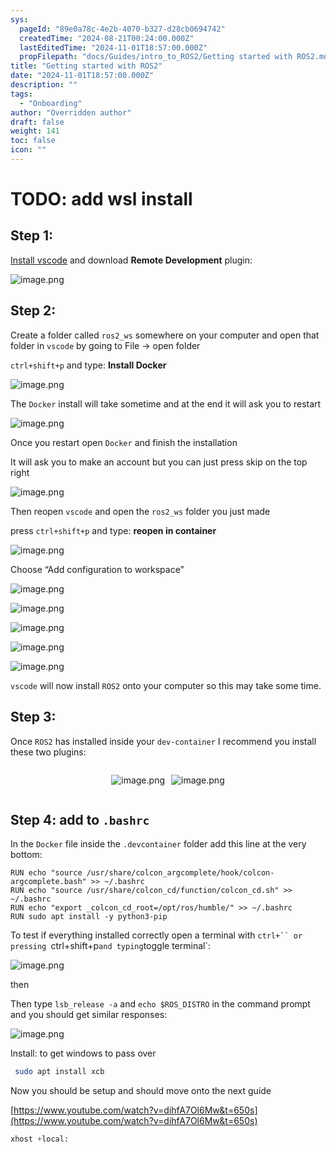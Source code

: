 ```yaml
---
sys:
  pageId: "89e0a78c-4e2b-4070-b327-d28cb0694742"
  createdTime: "2024-08-21T00:24:00.000Z"
  lastEditedTime: "2024-11-01T18:57:00.000Z"
  propFilepath: "docs/Guides/intro_to_ROS2/Getting started with ROS2.md"
title: "Getting started with ROS2"
date: "2024-11-01T18:57:00.000Z"
description: ""
tags:
  - "Onboarding"
author: "Overridden author"
draft: false
weight: 141
toc: false
icon: ""
---
```


# TODO: add wsl install

## Step 1:

[Install vscode](https://code.visualstudio.com/download) and download **Remote Development** plugin:

![image.png](https://prod-files-secure.s3.us-west-2.amazonaws.com/d518164a-d88e-44d1-a4ee-3adb3bd8bce0/efb52993-1881-4a40-b95e-6f020334f022/image.png?X-Amz-Algorithm=AWS4-HMAC-SHA256&X-Amz-Content-Sha256=UNSIGNED-PAYLOAD&X-Amz-Credential=ASIAZI2LB466ZZ5UHFY2%2F20250422%2Fus-west-2%2Fs3%2Faws4_request&X-Amz-Date=20250422T230832Z&X-Amz-Expires=3600&X-Amz-Security-Token=IQoJb3JpZ2luX2VjEFcaCXVzLXdlc3QtMiJHMEUCIDuI%2FLqVin2dgITuqUMo1wcIwtTG2%2BqPNMiy0qjTS4eaAiEA1jtcybjB4yG5%2FGzSk0ubZeHxMycUwsOffxkqoxu7xRIqiAQI4P%2F%2F%2F%2F%2F%2F%2F%2F%2F%2FARAAGgw2Mzc0MjMxODM4MDUiDMlYaxbE4hqbWNsBoircAzU9u4dW5j%2FBc5m8NINR6hZ0fVveHwSA2tM742y%2BX9q9MrUZAy3wCQmTV%2FpGIA15ZebaATt9kemJXee8H0APDQkZKDApsgC5Fz%2FIR8x%2FrMWhbCp3Qa62u2WYnyBcd8B0Y%2Bv39um1LS1fj8gG0fpwyjjIJkYlBQDzzApQm%2F4xF1OJgL5fAiDhHunVYe%2B%2BL2I9NA1YjfWCxeTgxkHF8D2IfemulL9%2Bi2f%2F9yFgHWLsw6zsZ%2BuBqOCnmG2XG8g%2BITrjZAYYZKmY7VVyeR7fu%2F9QR%2F1Ryogi7q5b2EBOcVkCY7Sqg4AbWjp8G1FR%2BBElSDhciBfQhQTF%2F6c36sWTrVGPeQGNQhiUWbCmZ%2BPCRmmRfhql1a1JUCKV7FoRB52T%2FkiE6F%2B%2FDRyDgx1faL7nRjTq8xAOAMn5ZTYfvLG5YzVNSRaySUzXhH%2Fk5iQJRVG0DMeW%2BQPY7tR%2F12TikhlJkUXM%2F0ZoBaAuuDan8so1AL12Cfa%2B4bB1Kk1%2B3XffM3XqvLumQSqFVrHeo7j7y%2FXFhBd1e6SYsc1jUtSUBkZ8JersSwPkVis%2FqCP8w7m%2BVigzbjLD5OwcMzFNTYhpFcCeKYvWmOGiWD2wsu8GaM5D8cu3NXG6ip3ZCyMeeuZ8iGyCMJS%2BoMAGOqUBkVqTqDwC5srfh8HLd3UCtX0BeqWi2q1PSMmwEHPLYrwRfUrf%2BUggmTH9FO8%2FUu2gg2y2f6eg%2FIiRvQ8mx0OLvbSoZ%2BqRIfs0OeVZC1TJIDfq%2BEY5FyilgMMMkAmYXhST6lC8SmBRqeQye1WbWRe3l433%2BYER2wE0w2U6%2BHQQgCQ91ZI%2FSh%2FRD7sLbW%2B9Fy8LorNvADbcd9aZrwOKHXAyNjrAS0Cb&X-Amz-Signature=963bcc7a8b90695670be8c3c6e15442842f3cd9e6696447c67d4caab9ed08e7d&X-Amz-SignedHeaders=host&x-id=GetObject)

## Step 2:

Create a folder called `ros2_ws` somewhere on your computer and open that folder in `vscode` by going to File → open folder 

`ctrl+shift+p` and type: **Install Docker**

![image.png](https://prod-files-secure.s3.us-west-2.amazonaws.com/d518164a-d88e-44d1-a4ee-3adb3bd8bce0/2269dc0e-1cd5-47ff-bceb-c04ad9b2eab0/image.png?X-Amz-Algorithm=AWS4-HMAC-SHA256&X-Amz-Content-Sha256=UNSIGNED-PAYLOAD&X-Amz-Credential=ASIAZI2LB466ZZ5UHFY2%2F20250422%2Fus-west-2%2Fs3%2Faws4_request&X-Amz-Date=20250422T230832Z&X-Amz-Expires=3600&X-Amz-Security-Token=IQoJb3JpZ2luX2VjEFcaCXVzLXdlc3QtMiJHMEUCIDuI%2FLqVin2dgITuqUMo1wcIwtTG2%2BqPNMiy0qjTS4eaAiEA1jtcybjB4yG5%2FGzSk0ubZeHxMycUwsOffxkqoxu7xRIqiAQI4P%2F%2F%2F%2F%2F%2F%2F%2F%2F%2FARAAGgw2Mzc0MjMxODM4MDUiDMlYaxbE4hqbWNsBoircAzU9u4dW5j%2FBc5m8NINR6hZ0fVveHwSA2tM742y%2BX9q9MrUZAy3wCQmTV%2FpGIA15ZebaATt9kemJXee8H0APDQkZKDApsgC5Fz%2FIR8x%2FrMWhbCp3Qa62u2WYnyBcd8B0Y%2Bv39um1LS1fj8gG0fpwyjjIJkYlBQDzzApQm%2F4xF1OJgL5fAiDhHunVYe%2B%2BL2I9NA1YjfWCxeTgxkHF8D2IfemulL9%2Bi2f%2F9yFgHWLsw6zsZ%2BuBqOCnmG2XG8g%2BITrjZAYYZKmY7VVyeR7fu%2F9QR%2F1Ryogi7q5b2EBOcVkCY7Sqg4AbWjp8G1FR%2BBElSDhciBfQhQTF%2F6c36sWTrVGPeQGNQhiUWbCmZ%2BPCRmmRfhql1a1JUCKV7FoRB52T%2FkiE6F%2B%2FDRyDgx1faL7nRjTq8xAOAMn5ZTYfvLG5YzVNSRaySUzXhH%2Fk5iQJRVG0DMeW%2BQPY7tR%2F12TikhlJkUXM%2F0ZoBaAuuDan8so1AL12Cfa%2B4bB1Kk1%2B3XffM3XqvLumQSqFVrHeo7j7y%2FXFhBd1e6SYsc1jUtSUBkZ8JersSwPkVis%2FqCP8w7m%2BVigzbjLD5OwcMzFNTYhpFcCeKYvWmOGiWD2wsu8GaM5D8cu3NXG6ip3ZCyMeeuZ8iGyCMJS%2BoMAGOqUBkVqTqDwC5srfh8HLd3UCtX0BeqWi2q1PSMmwEHPLYrwRfUrf%2BUggmTH9FO8%2FUu2gg2y2f6eg%2FIiRvQ8mx0OLvbSoZ%2BqRIfs0OeVZC1TJIDfq%2BEY5FyilgMMMkAmYXhST6lC8SmBRqeQye1WbWRe3l433%2BYER2wE0w2U6%2BHQQgCQ91ZI%2FSh%2FRD7sLbW%2B9Fy8LorNvADbcd9aZrwOKHXAyNjrAS0Cb&X-Amz-Signature=c709261939b085c9581f58a560d3b2181308f3bd39388e6fe6339e46fd4f1f2c&X-Amz-SignedHeaders=host&x-id=GetObject)

The `Docker` install will take sometime and at the end it will ask you to restart

![image.png](https://prod-files-secure.s3.us-west-2.amazonaws.com/d518164a-d88e-44d1-a4ee-3adb3bd8bce0/ed233f78-be33-4b1f-b89c-9c346c0e961e/image.png?X-Amz-Algorithm=AWS4-HMAC-SHA256&X-Amz-Content-Sha256=UNSIGNED-PAYLOAD&X-Amz-Credential=ASIAZI2LB466ZZ5UHFY2%2F20250422%2Fus-west-2%2Fs3%2Faws4_request&X-Amz-Date=20250422T230832Z&X-Amz-Expires=3600&X-Amz-Security-Token=IQoJb3JpZ2luX2VjEFcaCXVzLXdlc3QtMiJHMEUCIDuI%2FLqVin2dgITuqUMo1wcIwtTG2%2BqPNMiy0qjTS4eaAiEA1jtcybjB4yG5%2FGzSk0ubZeHxMycUwsOffxkqoxu7xRIqiAQI4P%2F%2F%2F%2F%2F%2F%2F%2F%2F%2FARAAGgw2Mzc0MjMxODM4MDUiDMlYaxbE4hqbWNsBoircAzU9u4dW5j%2FBc5m8NINR6hZ0fVveHwSA2tM742y%2BX9q9MrUZAy3wCQmTV%2FpGIA15ZebaATt9kemJXee8H0APDQkZKDApsgC5Fz%2FIR8x%2FrMWhbCp3Qa62u2WYnyBcd8B0Y%2Bv39um1LS1fj8gG0fpwyjjIJkYlBQDzzApQm%2F4xF1OJgL5fAiDhHunVYe%2B%2BL2I9NA1YjfWCxeTgxkHF8D2IfemulL9%2Bi2f%2F9yFgHWLsw6zsZ%2BuBqOCnmG2XG8g%2BITrjZAYYZKmY7VVyeR7fu%2F9QR%2F1Ryogi7q5b2EBOcVkCY7Sqg4AbWjp8G1FR%2BBElSDhciBfQhQTF%2F6c36sWTrVGPeQGNQhiUWbCmZ%2BPCRmmRfhql1a1JUCKV7FoRB52T%2FkiE6F%2B%2FDRyDgx1faL7nRjTq8xAOAMn5ZTYfvLG5YzVNSRaySUzXhH%2Fk5iQJRVG0DMeW%2BQPY7tR%2F12TikhlJkUXM%2F0ZoBaAuuDan8so1AL12Cfa%2B4bB1Kk1%2B3XffM3XqvLumQSqFVrHeo7j7y%2FXFhBd1e6SYsc1jUtSUBkZ8JersSwPkVis%2FqCP8w7m%2BVigzbjLD5OwcMzFNTYhpFcCeKYvWmOGiWD2wsu8GaM5D8cu3NXG6ip3ZCyMeeuZ8iGyCMJS%2BoMAGOqUBkVqTqDwC5srfh8HLd3UCtX0BeqWi2q1PSMmwEHPLYrwRfUrf%2BUggmTH9FO8%2FUu2gg2y2f6eg%2FIiRvQ8mx0OLvbSoZ%2BqRIfs0OeVZC1TJIDfq%2BEY5FyilgMMMkAmYXhST6lC8SmBRqeQye1WbWRe3l433%2BYER2wE0w2U6%2BHQQgCQ91ZI%2FSh%2FRD7sLbW%2B9Fy8LorNvADbcd9aZrwOKHXAyNjrAS0Cb&X-Amz-Signature=31868b4407c08a80e7d65a4150a086c34df9ba8c3bf9e4efa9ac80b4a1f1b61b&X-Amz-SignedHeaders=host&x-id=GetObject)

Once you restart open `Docker` and finish the installation

It will ask you to make an account but you can just press skip on the top right

![image.png](https://prod-files-secure.s3.us-west-2.amazonaws.com/d518164a-d88e-44d1-a4ee-3adb3bd8bce0/21010ad9-1659-4fd9-9f59-9932a09b2a3d/image.png?X-Amz-Algorithm=AWS4-HMAC-SHA256&X-Amz-Content-Sha256=UNSIGNED-PAYLOAD&X-Amz-Credential=ASIAZI2LB466ZZ5UHFY2%2F20250422%2Fus-west-2%2Fs3%2Faws4_request&X-Amz-Date=20250422T230832Z&X-Amz-Expires=3600&X-Amz-Security-Token=IQoJb3JpZ2luX2VjEFcaCXVzLXdlc3QtMiJHMEUCIDuI%2FLqVin2dgITuqUMo1wcIwtTG2%2BqPNMiy0qjTS4eaAiEA1jtcybjB4yG5%2FGzSk0ubZeHxMycUwsOffxkqoxu7xRIqiAQI4P%2F%2F%2F%2F%2F%2F%2F%2F%2F%2FARAAGgw2Mzc0MjMxODM4MDUiDMlYaxbE4hqbWNsBoircAzU9u4dW5j%2FBc5m8NINR6hZ0fVveHwSA2tM742y%2BX9q9MrUZAy3wCQmTV%2FpGIA15ZebaATt9kemJXee8H0APDQkZKDApsgC5Fz%2FIR8x%2FrMWhbCp3Qa62u2WYnyBcd8B0Y%2Bv39um1LS1fj8gG0fpwyjjIJkYlBQDzzApQm%2F4xF1OJgL5fAiDhHunVYe%2B%2BL2I9NA1YjfWCxeTgxkHF8D2IfemulL9%2Bi2f%2F9yFgHWLsw6zsZ%2BuBqOCnmG2XG8g%2BITrjZAYYZKmY7VVyeR7fu%2F9QR%2F1Ryogi7q5b2EBOcVkCY7Sqg4AbWjp8G1FR%2BBElSDhciBfQhQTF%2F6c36sWTrVGPeQGNQhiUWbCmZ%2BPCRmmRfhql1a1JUCKV7FoRB52T%2FkiE6F%2B%2FDRyDgx1faL7nRjTq8xAOAMn5ZTYfvLG5YzVNSRaySUzXhH%2Fk5iQJRVG0DMeW%2BQPY7tR%2F12TikhlJkUXM%2F0ZoBaAuuDan8so1AL12Cfa%2B4bB1Kk1%2B3XffM3XqvLumQSqFVrHeo7j7y%2FXFhBd1e6SYsc1jUtSUBkZ8JersSwPkVis%2FqCP8w7m%2BVigzbjLD5OwcMzFNTYhpFcCeKYvWmOGiWD2wsu8GaM5D8cu3NXG6ip3ZCyMeeuZ8iGyCMJS%2BoMAGOqUBkVqTqDwC5srfh8HLd3UCtX0BeqWi2q1PSMmwEHPLYrwRfUrf%2BUggmTH9FO8%2FUu2gg2y2f6eg%2FIiRvQ8mx0OLvbSoZ%2BqRIfs0OeVZC1TJIDfq%2BEY5FyilgMMMkAmYXhST6lC8SmBRqeQye1WbWRe3l433%2BYER2wE0w2U6%2BHQQgCQ91ZI%2FSh%2FRD7sLbW%2B9Fy8LorNvADbcd9aZrwOKHXAyNjrAS0Cb&X-Amz-Signature=a1cc0bd89b359e431eb42eb615fb4dfd29fff716a0a9bbdd25452175f3be15f4&X-Amz-SignedHeaders=host&x-id=GetObject)

Then reopen `vscode` and open the `ros2_ws` folder you just made

press `ctrl+shift+p` and type: **reopen in container**

![image.png](https://prod-files-secure.s3.us-west-2.amazonaws.com/d518164a-d88e-44d1-a4ee-3adb3bd8bce0/4e93b8c2-41ad-488c-8095-c74205196118/image.png?X-Amz-Algorithm=AWS4-HMAC-SHA256&X-Amz-Content-Sha256=UNSIGNED-PAYLOAD&X-Amz-Credential=ASIAZI2LB466ZZ5UHFY2%2F20250422%2Fus-west-2%2Fs3%2Faws4_request&X-Amz-Date=20250422T230832Z&X-Amz-Expires=3600&X-Amz-Security-Token=IQoJb3JpZ2luX2VjEFcaCXVzLXdlc3QtMiJHMEUCIDuI%2FLqVin2dgITuqUMo1wcIwtTG2%2BqPNMiy0qjTS4eaAiEA1jtcybjB4yG5%2FGzSk0ubZeHxMycUwsOffxkqoxu7xRIqiAQI4P%2F%2F%2F%2F%2F%2F%2F%2F%2F%2FARAAGgw2Mzc0MjMxODM4MDUiDMlYaxbE4hqbWNsBoircAzU9u4dW5j%2FBc5m8NINR6hZ0fVveHwSA2tM742y%2BX9q9MrUZAy3wCQmTV%2FpGIA15ZebaATt9kemJXee8H0APDQkZKDApsgC5Fz%2FIR8x%2FrMWhbCp3Qa62u2WYnyBcd8B0Y%2Bv39um1LS1fj8gG0fpwyjjIJkYlBQDzzApQm%2F4xF1OJgL5fAiDhHunVYe%2B%2BL2I9NA1YjfWCxeTgxkHF8D2IfemulL9%2Bi2f%2F9yFgHWLsw6zsZ%2BuBqOCnmG2XG8g%2BITrjZAYYZKmY7VVyeR7fu%2F9QR%2F1Ryogi7q5b2EBOcVkCY7Sqg4AbWjp8G1FR%2BBElSDhciBfQhQTF%2F6c36sWTrVGPeQGNQhiUWbCmZ%2BPCRmmRfhql1a1JUCKV7FoRB52T%2FkiE6F%2B%2FDRyDgx1faL7nRjTq8xAOAMn5ZTYfvLG5YzVNSRaySUzXhH%2Fk5iQJRVG0DMeW%2BQPY7tR%2F12TikhlJkUXM%2F0ZoBaAuuDan8so1AL12Cfa%2B4bB1Kk1%2B3XffM3XqvLumQSqFVrHeo7j7y%2FXFhBd1e6SYsc1jUtSUBkZ8JersSwPkVis%2FqCP8w7m%2BVigzbjLD5OwcMzFNTYhpFcCeKYvWmOGiWD2wsu8GaM5D8cu3NXG6ip3ZCyMeeuZ8iGyCMJS%2BoMAGOqUBkVqTqDwC5srfh8HLd3UCtX0BeqWi2q1PSMmwEHPLYrwRfUrf%2BUggmTH9FO8%2FUu2gg2y2f6eg%2FIiRvQ8mx0OLvbSoZ%2BqRIfs0OeVZC1TJIDfq%2BEY5FyilgMMMkAmYXhST6lC8SmBRqeQye1WbWRe3l433%2BYER2wE0w2U6%2BHQQgCQ91ZI%2FSh%2FRD7sLbW%2B9Fy8LorNvADbcd9aZrwOKHXAyNjrAS0Cb&X-Amz-Signature=08b586880926efc56943bccb278f60ed7c958387fd201341e2de9a9bdd3193bd&X-Amz-SignedHeaders=host&x-id=GetObject)

Choose “Add configuration to workspace”

![image.png](https://prod-files-secure.s3.us-west-2.amazonaws.com/d518164a-d88e-44d1-a4ee-3adb3bd8bce0/9560b282-5060-4989-ba37-97e7b2c22476/image.png?X-Amz-Algorithm=AWS4-HMAC-SHA256&X-Amz-Content-Sha256=UNSIGNED-PAYLOAD&X-Amz-Credential=ASIAZI2LB466ZZ5UHFY2%2F20250422%2Fus-west-2%2Fs3%2Faws4_request&X-Amz-Date=20250422T230832Z&X-Amz-Expires=3600&X-Amz-Security-Token=IQoJb3JpZ2luX2VjEFcaCXVzLXdlc3QtMiJHMEUCIDuI%2FLqVin2dgITuqUMo1wcIwtTG2%2BqPNMiy0qjTS4eaAiEA1jtcybjB4yG5%2FGzSk0ubZeHxMycUwsOffxkqoxu7xRIqiAQI4P%2F%2F%2F%2F%2F%2F%2F%2F%2F%2FARAAGgw2Mzc0MjMxODM4MDUiDMlYaxbE4hqbWNsBoircAzU9u4dW5j%2FBc5m8NINR6hZ0fVveHwSA2tM742y%2BX9q9MrUZAy3wCQmTV%2FpGIA15ZebaATt9kemJXee8H0APDQkZKDApsgC5Fz%2FIR8x%2FrMWhbCp3Qa62u2WYnyBcd8B0Y%2Bv39um1LS1fj8gG0fpwyjjIJkYlBQDzzApQm%2F4xF1OJgL5fAiDhHunVYe%2B%2BL2I9NA1YjfWCxeTgxkHF8D2IfemulL9%2Bi2f%2F9yFgHWLsw6zsZ%2BuBqOCnmG2XG8g%2BITrjZAYYZKmY7VVyeR7fu%2F9QR%2F1Ryogi7q5b2EBOcVkCY7Sqg4AbWjp8G1FR%2BBElSDhciBfQhQTF%2F6c36sWTrVGPeQGNQhiUWbCmZ%2BPCRmmRfhql1a1JUCKV7FoRB52T%2FkiE6F%2B%2FDRyDgx1faL7nRjTq8xAOAMn5ZTYfvLG5YzVNSRaySUzXhH%2Fk5iQJRVG0DMeW%2BQPY7tR%2F12TikhlJkUXM%2F0ZoBaAuuDan8so1AL12Cfa%2B4bB1Kk1%2B3XffM3XqvLumQSqFVrHeo7j7y%2FXFhBd1e6SYsc1jUtSUBkZ8JersSwPkVis%2FqCP8w7m%2BVigzbjLD5OwcMzFNTYhpFcCeKYvWmOGiWD2wsu8GaM5D8cu3NXG6ip3ZCyMeeuZ8iGyCMJS%2BoMAGOqUBkVqTqDwC5srfh8HLd3UCtX0BeqWi2q1PSMmwEHPLYrwRfUrf%2BUggmTH9FO8%2FUu2gg2y2f6eg%2FIiRvQ8mx0OLvbSoZ%2BqRIfs0OeVZC1TJIDfq%2BEY5FyilgMMMkAmYXhST6lC8SmBRqeQye1WbWRe3l433%2BYER2wE0w2U6%2BHQQgCQ91ZI%2FSh%2FRD7sLbW%2B9Fy8LorNvADbcd9aZrwOKHXAyNjrAS0Cb&X-Amz-Signature=6527e4d104e7427aa99ed769082a6a1ec3a902735fa5f4d4d76ecacc88da3073&X-Amz-SignedHeaders=host&x-id=GetObject)

![image.png](https://prod-files-secure.s3.us-west-2.amazonaws.com/d518164a-d88e-44d1-a4ee-3adb3bd8bce0/2ee63f81-886b-48e8-a553-dc6e5eac99e4/image.png?X-Amz-Algorithm=AWS4-HMAC-SHA256&X-Amz-Content-Sha256=UNSIGNED-PAYLOAD&X-Amz-Credential=ASIAZI2LB466ZZ5UHFY2%2F20250422%2Fus-west-2%2Fs3%2Faws4_request&X-Amz-Date=20250422T230832Z&X-Amz-Expires=3600&X-Amz-Security-Token=IQoJb3JpZ2luX2VjEFcaCXVzLXdlc3QtMiJHMEUCIDuI%2FLqVin2dgITuqUMo1wcIwtTG2%2BqPNMiy0qjTS4eaAiEA1jtcybjB4yG5%2FGzSk0ubZeHxMycUwsOffxkqoxu7xRIqiAQI4P%2F%2F%2F%2F%2F%2F%2F%2F%2F%2FARAAGgw2Mzc0MjMxODM4MDUiDMlYaxbE4hqbWNsBoircAzU9u4dW5j%2FBc5m8NINR6hZ0fVveHwSA2tM742y%2BX9q9MrUZAy3wCQmTV%2FpGIA15ZebaATt9kemJXee8H0APDQkZKDApsgC5Fz%2FIR8x%2FrMWhbCp3Qa62u2WYnyBcd8B0Y%2Bv39um1LS1fj8gG0fpwyjjIJkYlBQDzzApQm%2F4xF1OJgL5fAiDhHunVYe%2B%2BL2I9NA1YjfWCxeTgxkHF8D2IfemulL9%2Bi2f%2F9yFgHWLsw6zsZ%2BuBqOCnmG2XG8g%2BITrjZAYYZKmY7VVyeR7fu%2F9QR%2F1Ryogi7q5b2EBOcVkCY7Sqg4AbWjp8G1FR%2BBElSDhciBfQhQTF%2F6c36sWTrVGPeQGNQhiUWbCmZ%2BPCRmmRfhql1a1JUCKV7FoRB52T%2FkiE6F%2B%2FDRyDgx1faL7nRjTq8xAOAMn5ZTYfvLG5YzVNSRaySUzXhH%2Fk5iQJRVG0DMeW%2BQPY7tR%2F12TikhlJkUXM%2F0ZoBaAuuDan8so1AL12Cfa%2B4bB1Kk1%2B3XffM3XqvLumQSqFVrHeo7j7y%2FXFhBd1e6SYsc1jUtSUBkZ8JersSwPkVis%2FqCP8w7m%2BVigzbjLD5OwcMzFNTYhpFcCeKYvWmOGiWD2wsu8GaM5D8cu3NXG6ip3ZCyMeeuZ8iGyCMJS%2BoMAGOqUBkVqTqDwC5srfh8HLd3UCtX0BeqWi2q1PSMmwEHPLYrwRfUrf%2BUggmTH9FO8%2FUu2gg2y2f6eg%2FIiRvQ8mx0OLvbSoZ%2BqRIfs0OeVZC1TJIDfq%2BEY5FyilgMMMkAmYXhST6lC8SmBRqeQye1WbWRe3l433%2BYER2wE0w2U6%2BHQQgCQ91ZI%2FSh%2FRD7sLbW%2B9Fy8LorNvADbcd9aZrwOKHXAyNjrAS0Cb&X-Amz-Signature=7d0f2df879e32210ea649f80594127bfab7717f3efe5068a2dabb15b7744908f&X-Amz-SignedHeaders=host&x-id=GetObject)

![image.png](https://prod-files-secure.s3.us-west-2.amazonaws.com/d518164a-d88e-44d1-a4ee-3adb3bd8bce0/ae1580b2-b048-407e-aed9-b584224a7a04/image.png?X-Amz-Algorithm=AWS4-HMAC-SHA256&X-Amz-Content-Sha256=UNSIGNED-PAYLOAD&X-Amz-Credential=ASIAZI2LB466ZZ5UHFY2%2F20250422%2Fus-west-2%2Fs3%2Faws4_request&X-Amz-Date=20250422T230832Z&X-Amz-Expires=3600&X-Amz-Security-Token=IQoJb3JpZ2luX2VjEFcaCXVzLXdlc3QtMiJHMEUCIDuI%2FLqVin2dgITuqUMo1wcIwtTG2%2BqPNMiy0qjTS4eaAiEA1jtcybjB4yG5%2FGzSk0ubZeHxMycUwsOffxkqoxu7xRIqiAQI4P%2F%2F%2F%2F%2F%2F%2F%2F%2F%2FARAAGgw2Mzc0MjMxODM4MDUiDMlYaxbE4hqbWNsBoircAzU9u4dW5j%2FBc5m8NINR6hZ0fVveHwSA2tM742y%2BX9q9MrUZAy3wCQmTV%2FpGIA15ZebaATt9kemJXee8H0APDQkZKDApsgC5Fz%2FIR8x%2FrMWhbCp3Qa62u2WYnyBcd8B0Y%2Bv39um1LS1fj8gG0fpwyjjIJkYlBQDzzApQm%2F4xF1OJgL5fAiDhHunVYe%2B%2BL2I9NA1YjfWCxeTgxkHF8D2IfemulL9%2Bi2f%2F9yFgHWLsw6zsZ%2BuBqOCnmG2XG8g%2BITrjZAYYZKmY7VVyeR7fu%2F9QR%2F1Ryogi7q5b2EBOcVkCY7Sqg4AbWjp8G1FR%2BBElSDhciBfQhQTF%2F6c36sWTrVGPeQGNQhiUWbCmZ%2BPCRmmRfhql1a1JUCKV7FoRB52T%2FkiE6F%2B%2FDRyDgx1faL7nRjTq8xAOAMn5ZTYfvLG5YzVNSRaySUzXhH%2Fk5iQJRVG0DMeW%2BQPY7tR%2F12TikhlJkUXM%2F0ZoBaAuuDan8so1AL12Cfa%2B4bB1Kk1%2B3XffM3XqvLumQSqFVrHeo7j7y%2FXFhBd1e6SYsc1jUtSUBkZ8JersSwPkVis%2FqCP8w7m%2BVigzbjLD5OwcMzFNTYhpFcCeKYvWmOGiWD2wsu8GaM5D8cu3NXG6ip3ZCyMeeuZ8iGyCMJS%2BoMAGOqUBkVqTqDwC5srfh8HLd3UCtX0BeqWi2q1PSMmwEHPLYrwRfUrf%2BUggmTH9FO8%2FUu2gg2y2f6eg%2FIiRvQ8mx0OLvbSoZ%2BqRIfs0OeVZC1TJIDfq%2BEY5FyilgMMMkAmYXhST6lC8SmBRqeQye1WbWRe3l433%2BYER2wE0w2U6%2BHQQgCQ91ZI%2FSh%2FRD7sLbW%2B9Fy8LorNvADbcd9aZrwOKHXAyNjrAS0Cb&X-Amz-Signature=44080db4c14382e3786efb6f49cfb3f8fb90a202dc27332f4ea8471f888de039&X-Amz-SignedHeaders=host&x-id=GetObject)

![image.png](https://prod-files-secure.s3.us-west-2.amazonaws.com/d518164a-d88e-44d1-a4ee-3adb3bd8bce0/53255b28-f75e-430f-b9e3-c0ac8577e42b/image.png?X-Amz-Algorithm=AWS4-HMAC-SHA256&X-Amz-Content-Sha256=UNSIGNED-PAYLOAD&X-Amz-Credential=ASIAZI2LB466ZZ5UHFY2%2F20250422%2Fus-west-2%2Fs3%2Faws4_request&X-Amz-Date=20250422T230832Z&X-Amz-Expires=3600&X-Amz-Security-Token=IQoJb3JpZ2luX2VjEFcaCXVzLXdlc3QtMiJHMEUCIDuI%2FLqVin2dgITuqUMo1wcIwtTG2%2BqPNMiy0qjTS4eaAiEA1jtcybjB4yG5%2FGzSk0ubZeHxMycUwsOffxkqoxu7xRIqiAQI4P%2F%2F%2F%2F%2F%2F%2F%2F%2F%2FARAAGgw2Mzc0MjMxODM4MDUiDMlYaxbE4hqbWNsBoircAzU9u4dW5j%2FBc5m8NINR6hZ0fVveHwSA2tM742y%2BX9q9MrUZAy3wCQmTV%2FpGIA15ZebaATt9kemJXee8H0APDQkZKDApsgC5Fz%2FIR8x%2FrMWhbCp3Qa62u2WYnyBcd8B0Y%2Bv39um1LS1fj8gG0fpwyjjIJkYlBQDzzApQm%2F4xF1OJgL5fAiDhHunVYe%2B%2BL2I9NA1YjfWCxeTgxkHF8D2IfemulL9%2Bi2f%2F9yFgHWLsw6zsZ%2BuBqOCnmG2XG8g%2BITrjZAYYZKmY7VVyeR7fu%2F9QR%2F1Ryogi7q5b2EBOcVkCY7Sqg4AbWjp8G1FR%2BBElSDhciBfQhQTF%2F6c36sWTrVGPeQGNQhiUWbCmZ%2BPCRmmRfhql1a1JUCKV7FoRB52T%2FkiE6F%2B%2FDRyDgx1faL7nRjTq8xAOAMn5ZTYfvLG5YzVNSRaySUzXhH%2Fk5iQJRVG0DMeW%2BQPY7tR%2F12TikhlJkUXM%2F0ZoBaAuuDan8so1AL12Cfa%2B4bB1Kk1%2B3XffM3XqvLumQSqFVrHeo7j7y%2FXFhBd1e6SYsc1jUtSUBkZ8JersSwPkVis%2FqCP8w7m%2BVigzbjLD5OwcMzFNTYhpFcCeKYvWmOGiWD2wsu8GaM5D8cu3NXG6ip3ZCyMeeuZ8iGyCMJS%2BoMAGOqUBkVqTqDwC5srfh8HLd3UCtX0BeqWi2q1PSMmwEHPLYrwRfUrf%2BUggmTH9FO8%2FUu2gg2y2f6eg%2FIiRvQ8mx0OLvbSoZ%2BqRIfs0OeVZC1TJIDfq%2BEY5FyilgMMMkAmYXhST6lC8SmBRqeQye1WbWRe3l433%2BYER2wE0w2U6%2BHQQgCQ91ZI%2FSh%2FRD7sLbW%2B9Fy8LorNvADbcd9aZrwOKHXAyNjrAS0Cb&X-Amz-Signature=0b238c96dd7bef72bd5788bc87d27817eed2cab45aa521f4b0c6a4438b051926&X-Amz-SignedHeaders=host&x-id=GetObject)

![image.png](https://prod-files-secure.s3.us-west-2.amazonaws.com/d518164a-d88e-44d1-a4ee-3adb3bd8bce0/7c562767-5af9-4ffb-97d1-327bcdf4ee00/image.png?X-Amz-Algorithm=AWS4-HMAC-SHA256&X-Amz-Content-Sha256=UNSIGNED-PAYLOAD&X-Amz-Credential=ASIAZI2LB466ZZ5UHFY2%2F20250422%2Fus-west-2%2Fs3%2Faws4_request&X-Amz-Date=20250422T230832Z&X-Amz-Expires=3600&X-Amz-Security-Token=IQoJb3JpZ2luX2VjEFcaCXVzLXdlc3QtMiJHMEUCIDuI%2FLqVin2dgITuqUMo1wcIwtTG2%2BqPNMiy0qjTS4eaAiEA1jtcybjB4yG5%2FGzSk0ubZeHxMycUwsOffxkqoxu7xRIqiAQI4P%2F%2F%2F%2F%2F%2F%2F%2F%2F%2FARAAGgw2Mzc0MjMxODM4MDUiDMlYaxbE4hqbWNsBoircAzU9u4dW5j%2FBc5m8NINR6hZ0fVveHwSA2tM742y%2BX9q9MrUZAy3wCQmTV%2FpGIA15ZebaATt9kemJXee8H0APDQkZKDApsgC5Fz%2FIR8x%2FrMWhbCp3Qa62u2WYnyBcd8B0Y%2Bv39um1LS1fj8gG0fpwyjjIJkYlBQDzzApQm%2F4xF1OJgL5fAiDhHunVYe%2B%2BL2I9NA1YjfWCxeTgxkHF8D2IfemulL9%2Bi2f%2F9yFgHWLsw6zsZ%2BuBqOCnmG2XG8g%2BITrjZAYYZKmY7VVyeR7fu%2F9QR%2F1Ryogi7q5b2EBOcVkCY7Sqg4AbWjp8G1FR%2BBElSDhciBfQhQTF%2F6c36sWTrVGPeQGNQhiUWbCmZ%2BPCRmmRfhql1a1JUCKV7FoRB52T%2FkiE6F%2B%2FDRyDgx1faL7nRjTq8xAOAMn5ZTYfvLG5YzVNSRaySUzXhH%2Fk5iQJRVG0DMeW%2BQPY7tR%2F12TikhlJkUXM%2F0ZoBaAuuDan8so1AL12Cfa%2B4bB1Kk1%2B3XffM3XqvLumQSqFVrHeo7j7y%2FXFhBd1e6SYsc1jUtSUBkZ8JersSwPkVis%2FqCP8w7m%2BVigzbjLD5OwcMzFNTYhpFcCeKYvWmOGiWD2wsu8GaM5D8cu3NXG6ip3ZCyMeeuZ8iGyCMJS%2BoMAGOqUBkVqTqDwC5srfh8HLd3UCtX0BeqWi2q1PSMmwEHPLYrwRfUrf%2BUggmTH9FO8%2FUu2gg2y2f6eg%2FIiRvQ8mx0OLvbSoZ%2BqRIfs0OeVZC1TJIDfq%2BEY5FyilgMMMkAmYXhST6lC8SmBRqeQye1WbWRe3l433%2BYER2wE0w2U6%2BHQQgCQ91ZI%2FSh%2FRD7sLbW%2B9Fy8LorNvADbcd9aZrwOKHXAyNjrAS0Cb&X-Amz-Signature=1eb999e417359f8d892f8462b4dff7a0a5064f52b73d9239bebd952801d3c2de&X-Amz-SignedHeaders=host&x-id=GetObject)

`vscode` will now install `ROS2` onto your computer so this may take some time.

## Step 3:

Once `ROS2` has installed inside your `dev-container` I recommend you install these two plugins:

<div style="display: flex;flex-direction: row; column-gap:10px; max-width: 630px;justify-content: center;">
<div>

![image.png](https://prod-files-secure.s3.us-west-2.amazonaws.com/d518164a-d88e-44d1-a4ee-3adb3bd8bce0/3fc3d550-5a54-4ba1-ba6b-faa01cdb7369/image.png?X-Amz-Algorithm=AWS4-HMAC-SHA256&X-Amz-Content-Sha256=UNSIGNED-PAYLOAD&X-Amz-Credential=ASIAZI2LB466TQ7WL6Z2%2F20250422%2Fus-west-2%2Fs3%2Faws4_request&X-Amz-Date=20250422T230835Z&X-Amz-Expires=3600&X-Amz-Security-Token=IQoJb3JpZ2luX2VjEFcaCXVzLXdlc3QtMiJHMEUCIQDPxd0TFcBRq%2Bt3ZpbveHzSgo9mN87iFLqrCv78t%2Fd5bgIgOFHF9shTE6zcz08eugXZxzLAXWnS3X91MD71FhdMDocqiAQI4P%2F%2F%2F%2F%2F%2F%2F%2F%2F%2FARAAGgw2Mzc0MjMxODM4MDUiDByVQQXor%2BhBPw%2F6syrcA4vyUj%2BImj5sZ7yeA%2FeiPJ61LysaqY6Bm0RuRvL9j0Rw%2Bdz6lvdxH%2FeOxfZP7lyUcC13OArgyfG2sbxzeFyx2RbKGuCs1W%2FhYIav%2B9EdNQm6qATeK55WJIMZSawmD9XBZXvow9Si8e9NPCmrzmzlR8Zl1%2BWpSvylCv8FzmrPk1GW%2FhGZnvQ%2F6%2Bd0d6gzVc6HhEGpu2umVsN4l4IDeyWZhXX6vO4tHxTW6tQRL5eOQXDkc81kf00lSe5AlkphDUg%2BmjoyBA3Em5%2Bf%2FwF5NUtfFHJDZyEVm8exiG%2FiMh9X7UTJcHHoxv6FWyfYczImacA%2Fs3XgBCBkNfWaPWXMq2zNrx7CCWFw8QKmFCp6jK0iF0eX1QCDGKjh0ItYTsdOR0RKmbNWkjI5EJwCePDv1DsrQrwG2gnSbEWx303k7D4Ob2wRaCvBmNSDUDpRv7lGIsW371ukDaTthzVfkIm%2BgpZBABrE1yyoounkB%2BbQTz1%2B6bzaN%2FpfKjAjyDExqMgCNFckmd2nZytBIDTqTdVCelzuUB96yW0nl5TcLEpB8C4S338l%2FWTDKkWkNNPhoM3tp%2FS0kHyhA1KiBBMai2zraX4k3Hc%2FDWp64MfRyOGL%2BttsY8qjsm7gva7dkQPwx19sMPS9oMAGOqUBA9QB802yQYPbbi4AGVSFoS7RjLYYOdXnOZ%2Bbt0fnSSVYASL8QXX63IoSZQgz6vn3dC3BGdivlmYX%2B9W1g1e7q4CB8ClXeHFnaTrQSd3iQ8%2BjxYlB8iaEmA1BNJbTnsIsSS8g8qdAgdMVZQPRBj0u135x424%2BXWVqtpNd8ejOoACZTfEC8lBeK%2F5KnLzN6JhY7jGcg7rO%2F%2FELagA77l%2FVBh73Vaj9&X-Amz-Signature=e9b34efc34b9cc00ddc93690e2d4325d7b2ba9de324e9176847ce0066b6d18f4&X-Amz-SignedHeaders=host&x-id=GetObject)

</div>
<div>

![image.png](https://prod-files-secure.s3.us-west-2.amazonaws.com/d518164a-d88e-44d1-a4ee-3adb3bd8bce0/d994cc66-13c2-4093-a5a3-f84cf4601a82/image.png?X-Amz-Algorithm=AWS4-HMAC-SHA256&X-Amz-Content-Sha256=UNSIGNED-PAYLOAD&X-Amz-Credential=ASIAZI2LB466Z625B7PL%2F20250422%2Fus-west-2%2Fs3%2Faws4_request&X-Amz-Date=20250422T230836Z&X-Amz-Expires=3600&X-Amz-Security-Token=IQoJb3JpZ2luX2VjEFcaCXVzLXdlc3QtMiJGMEQCICzL4FAflpvpLF9OG4R4la9vVigwJm6KT7AUzmw%2FpomiAiAGeypo6VbGQun3UXR%2B%2Bixkb9%2BGzmg2D3vpDdicrbFo9yqIBAjg%2F%2F%2F%2F%2F%2F%2F%2F%2F%2F8BEAAaDDYzNzQyMzE4MzgwNSIMlyt0uiee9sJtVF4AKtwDAGBHmXsH4z4lacsYJc%2Ft7tReUopJKdhii2TWmth2u29rSuHXtMilIRjSHPeszvLMrLR0q5ptZDQ%2BEqjbScxigzxzbOQskqBU0F8BEIyWzaLepLprHFb4sZJlLIV8xbIbbVmA6Wa%2FHaO9y%2FHMmkmLmlM8fxkdJALb0nv1MdRu5QVP9R0uLKqUPkHKzITeEtTf%2Ftu1aAUt4u8lUFcZyNmdhgMNRpX%2Bgx4YrptJ8HdoWZ3KAVd%2FfrKwpTcTbRv%2B6Xd16UDVll9AdAYVv0OH%2FQ3pB%2FrGpCV2v%2F2xL%2FcQcWuzwScIJiJJ%2BC4xBEcfbbQY%2BUlhocTbWCtLuXzNg9q2%2FY2QCq8YOZ9QmeqcADoMzhAC76T7rZi2wd9o7PDGZr9g5LO2OPURPkXKvJiLaQY8%2F9BkTTY2cygFDiAM%2FiwGuVal6rqrNhQp0Y49ReYURB2%2FJlT4QYakSzU%2B6FncejGiZUobbWQVxATxSx4TaUHJYe7xwx8xCImgZXYtqvgOo4D8wsrsfTluyMRy%2BpxCn8GwoGfIoRkCcNnsMYTvDNNUJFqcPd5Qp49Sscvbf4pW9ovn288OdFMpvTjUTb5xNdiMjKziD2tC27TmvBckc5aDLZI4uNWMfL%2Fq3fSQSPljmB4wjb6gwAY6pgH4Rocrj0WFGEdPpvdOtUF7t3OBOgY%2BJohUKqTSRSzZkDg2mYR2hYcznO1UImDTeD8vzUNlpMo3cKIDlh9mAAEeuUVPyLuE7c1sCnh2%2BFIXFVgqhAB9jWTvzHO0kW9HrCiMVyS%2BQ5dN13O04zXzqZNgzIly1v3T2l%2BgKPkkaNTdl5P7EWmQHdvZHnCEyDFTIWm%2B0aSIJl%2FV6diaCDoD08Gkuk%2Fiwe3f&X-Amz-Signature=5e404575ab10bd41cfc6bd3d3f3377d611a08902f7882368f75d04f89d51f070&X-Amz-SignedHeaders=host&x-id=GetObject)

</div>
</div>

## Step 4: add to `.bashrc`

In the `Docker` file inside the `.devcontainer` folder add this line at the very bottom: 

```docker
RUN echo "source /usr/share/colcon_argcomplete/hook/colcon-argcomplete.bash" >> ~/.bashrc
RUN echo "source /usr/share/colcon_cd/function/colcon_cd.sh" >> ~/.bashrc
RUN echo "export _colcon_cd_root=/opt/ros/humble/" >> ~/.bashrc
RUN sudo apt install -y python3-pip 
```

To test if everything installed correctly open a terminal with `ctrl+`` or pressing `ctrl+shift+p` and typing `toggle terminal`:

![image.png](https://prod-files-secure.s3.us-west-2.amazonaws.com/d518164a-d88e-44d1-a4ee-3adb3bd8bce0/6a4943d8-b04e-4c02-9a58-775f3384d1a5/image.png?X-Amz-Algorithm=AWS4-HMAC-SHA256&X-Amz-Content-Sha256=UNSIGNED-PAYLOAD&X-Amz-Credential=ASIAZI2LB466ZZ5UHFY2%2F20250422%2Fus-west-2%2Fs3%2Faws4_request&X-Amz-Date=20250422T230832Z&X-Amz-Expires=3600&X-Amz-Security-Token=IQoJb3JpZ2luX2VjEFcaCXVzLXdlc3QtMiJHMEUCIDuI%2FLqVin2dgITuqUMo1wcIwtTG2%2BqPNMiy0qjTS4eaAiEA1jtcybjB4yG5%2FGzSk0ubZeHxMycUwsOffxkqoxu7xRIqiAQI4P%2F%2F%2F%2F%2F%2F%2F%2F%2F%2FARAAGgw2Mzc0MjMxODM4MDUiDMlYaxbE4hqbWNsBoircAzU9u4dW5j%2FBc5m8NINR6hZ0fVveHwSA2tM742y%2BX9q9MrUZAy3wCQmTV%2FpGIA15ZebaATt9kemJXee8H0APDQkZKDApsgC5Fz%2FIR8x%2FrMWhbCp3Qa62u2WYnyBcd8B0Y%2Bv39um1LS1fj8gG0fpwyjjIJkYlBQDzzApQm%2F4xF1OJgL5fAiDhHunVYe%2B%2BL2I9NA1YjfWCxeTgxkHF8D2IfemulL9%2Bi2f%2F9yFgHWLsw6zsZ%2BuBqOCnmG2XG8g%2BITrjZAYYZKmY7VVyeR7fu%2F9QR%2F1Ryogi7q5b2EBOcVkCY7Sqg4AbWjp8G1FR%2BBElSDhciBfQhQTF%2F6c36sWTrVGPeQGNQhiUWbCmZ%2BPCRmmRfhql1a1JUCKV7FoRB52T%2FkiE6F%2B%2FDRyDgx1faL7nRjTq8xAOAMn5ZTYfvLG5YzVNSRaySUzXhH%2Fk5iQJRVG0DMeW%2BQPY7tR%2F12TikhlJkUXM%2F0ZoBaAuuDan8so1AL12Cfa%2B4bB1Kk1%2B3XffM3XqvLumQSqFVrHeo7j7y%2FXFhBd1e6SYsc1jUtSUBkZ8JersSwPkVis%2FqCP8w7m%2BVigzbjLD5OwcMzFNTYhpFcCeKYvWmOGiWD2wsu8GaM5D8cu3NXG6ip3ZCyMeeuZ8iGyCMJS%2BoMAGOqUBkVqTqDwC5srfh8HLd3UCtX0BeqWi2q1PSMmwEHPLYrwRfUrf%2BUggmTH9FO8%2FUu2gg2y2f6eg%2FIiRvQ8mx0OLvbSoZ%2BqRIfs0OeVZC1TJIDfq%2BEY5FyilgMMMkAmYXhST6lC8SmBRqeQye1WbWRe3l433%2BYER2wE0w2U6%2BHQQgCQ91ZI%2FSh%2FRD7sLbW%2B9Fy8LorNvADbcd9aZrwOKHXAyNjrAS0Cb&X-Amz-Signature=ef4264553fffd3ce5e0476e65966fb227d0f0cc64d889d0c80f7d54042c3cdd4&X-Amz-SignedHeaders=host&x-id=GetObject)

then 

Then type `lsb_release -a` and `echo $ROS_DISTRO` in the command prompt and you should get similar responses:

![image.png](https://prod-files-secure.s3.us-west-2.amazonaws.com/d518164a-d88e-44d1-a4ee-3adb3bd8bce0/3e635dec-a805-4e85-8b9e-d000e5b71a4e/image.png?X-Amz-Algorithm=AWS4-HMAC-SHA256&X-Amz-Content-Sha256=UNSIGNED-PAYLOAD&X-Amz-Credential=ASIAZI2LB466ZZ5UHFY2%2F20250422%2Fus-west-2%2Fs3%2Faws4_request&X-Amz-Date=20250422T230832Z&X-Amz-Expires=3600&X-Amz-Security-Token=IQoJb3JpZ2luX2VjEFcaCXVzLXdlc3QtMiJHMEUCIDuI%2FLqVin2dgITuqUMo1wcIwtTG2%2BqPNMiy0qjTS4eaAiEA1jtcybjB4yG5%2FGzSk0ubZeHxMycUwsOffxkqoxu7xRIqiAQI4P%2F%2F%2F%2F%2F%2F%2F%2F%2F%2FARAAGgw2Mzc0MjMxODM4MDUiDMlYaxbE4hqbWNsBoircAzU9u4dW5j%2FBc5m8NINR6hZ0fVveHwSA2tM742y%2BX9q9MrUZAy3wCQmTV%2FpGIA15ZebaATt9kemJXee8H0APDQkZKDApsgC5Fz%2FIR8x%2FrMWhbCp3Qa62u2WYnyBcd8B0Y%2Bv39um1LS1fj8gG0fpwyjjIJkYlBQDzzApQm%2F4xF1OJgL5fAiDhHunVYe%2B%2BL2I9NA1YjfWCxeTgxkHF8D2IfemulL9%2Bi2f%2F9yFgHWLsw6zsZ%2BuBqOCnmG2XG8g%2BITrjZAYYZKmY7VVyeR7fu%2F9QR%2F1Ryogi7q5b2EBOcVkCY7Sqg4AbWjp8G1FR%2BBElSDhciBfQhQTF%2F6c36sWTrVGPeQGNQhiUWbCmZ%2BPCRmmRfhql1a1JUCKV7FoRB52T%2FkiE6F%2B%2FDRyDgx1faL7nRjTq8xAOAMn5ZTYfvLG5YzVNSRaySUzXhH%2Fk5iQJRVG0DMeW%2BQPY7tR%2F12TikhlJkUXM%2F0ZoBaAuuDan8so1AL12Cfa%2B4bB1Kk1%2B3XffM3XqvLumQSqFVrHeo7j7y%2FXFhBd1e6SYsc1jUtSUBkZ8JersSwPkVis%2FqCP8w7m%2BVigzbjLD5OwcMzFNTYhpFcCeKYvWmOGiWD2wsu8GaM5D8cu3NXG6ip3ZCyMeeuZ8iGyCMJS%2BoMAGOqUBkVqTqDwC5srfh8HLd3UCtX0BeqWi2q1PSMmwEHPLYrwRfUrf%2BUggmTH9FO8%2FUu2gg2y2f6eg%2FIiRvQ8mx0OLvbSoZ%2BqRIfs0OeVZC1TJIDfq%2BEY5FyilgMMMkAmYXhST6lC8SmBRqeQye1WbWRe3l433%2BYER2wE0w2U6%2BHQQgCQ91ZI%2FSh%2FRD7sLbW%2B9Fy8LorNvADbcd9aZrwOKHXAyNjrAS0Cb&X-Amz-Signature=ce61c5b003e2b6f2b61e619f93be2c80ec8b0b561b8b525f6230e253ca614fda&X-Amz-SignedHeaders=host&x-id=GetObject)

Install:  to get windows to pass over

```bash
 sudo apt install xcb
```

Now you should be setup and should move onto the next guide 

[https://www.youtube.com/watch?v=dihfA7Ol6Mw&t=650s](https://www.youtube.com/watch?v=dihfA7Ol6Mw&t=650s)

```python
xhost +local:
```
